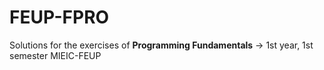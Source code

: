 # FEUP-FPRO
Solutions for the exercises of **Programming Fundamentals** -> 1st year, 1st semester MIEIC-FEUP
